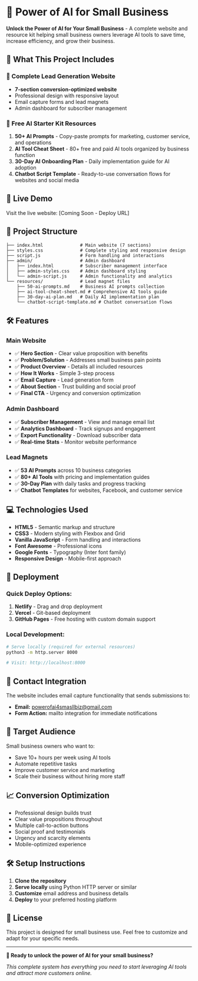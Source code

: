 # 🤖 Power of AI for Small Business

**Unlock the Power of AI for Your Small Business** - A complete website and resource kit helping small business owners leverage AI tools to save time, increase efficiency, and grow their business.

## 🎯 What This Project Includes

### 📧 Complete Lead Generation Website
- **7-section conversion-optimized website**
- Professional design with responsive layout
- Email capture forms and lead magnets
- Admin dashboard for subscriber management

### 🎁 Free AI Starter Kit Resources
1. **50+ AI Prompts** - Copy-paste prompts for marketing, customer service, and operations
2. **AI Tool Cheat Sheet** - 80+ free and paid AI tools organized by business function
3. **30-Day AI Onboarding Plan** - Daily implementation guide for AI adoption
4. **Chatbot Script Template** - Ready-to-use conversation flows for websites and social media

## 🚀 Live Demo

Visit the live website: [Coming Soon - Deploy URL]

## 📁 Project Structure

```
├── index.html              # Main website (7 sections)
├── styles.css              # Complete styling and responsive design
├── script.js               # Form handling and interactions
├── admin/                  # Admin dashboard
│   ├── index.html          # Subscriber management interface
│   ├── admin-styles.css    # Admin dashboard styling
│   └── admin-script.js     # Admin functionality and analytics
└── resources/              # Lead magnet files
    ├── 50-ai-prompts.md    # Business AI prompts collection
    ├── ai-tool-cheat-sheet.md # Comprehensive AI tools guide
    ├── 30-day-ai-plan.md   # Daily AI implementation plan
    └── chatbot-script-template.md # Chatbot conversation flows
```

## 🛠️ Features

### Main Website
- ✅ **Hero Section** - Clear value proposition with benefits
- ✅ **Problem/Solution** - Addresses small business pain points  
- ✅ **Product Overview** - Details all included resources
- ✅ **How It Works** - Simple 3-step process
- ✅ **Email Capture** - Lead generation form
- ✅ **About Section** - Trust building and social proof
- ✅ **Final CTA** - Urgency and conversion optimization

### Admin Dashboard
- ✅ **Subscriber Management** - View and manage email list
- ✅ **Analytics Dashboard** - Track signups and engagement
- ✅ **Export Functionality** - Download subscriber data
- ✅ **Real-time Stats** - Monitor website performance

### Lead Magnets
- ✅ **53 AI Prompts** across 10 business categories
- ✅ **80+ AI Tools** with pricing and implementation guides
- ✅ **30-Day Plan** with daily tasks and progress tracking
- ✅ **Chatbot Templates** for websites, Facebook, and customer service

## 💻 Technologies Used

- **HTML5** - Semantic markup and structure
- **CSS3** - Modern styling with Flexbox and Grid
- **Vanilla JavaScript** - Form handling and interactions
- **Font Awesome** - Professional icons
- **Google Fonts** - Typography (Inter font family)
- **Responsive Design** - Mobile-first approach

## 🚀 Deployment

### Quick Deploy Options:
1. **Netlify** - Drag and drop deployment
2. **Vercel** - Git-based deployment
3. **GitHub Pages** - Free hosting with custom domain support

### Local Development:
```bash
# Serve locally (required for external resources)
python3 -m http.server 8000

# Visit: http://localhost:8000
```

## 📧 Contact Integration

The website includes email capture functionality that sends submissions to:
- **Email:** powerofai4smasllbiz@gmail.com
- **Form Action:** mailto integration for immediate notifications

## 🎯 Target Audience

Small business owners who want to:
- Save 10+ hours per week using AI tools
- Automate repetitive tasks
- Improve customer service and marketing
- Scale their business without hiring more staff

## 📈 Conversion Optimization

- Professional design builds trust
- Clear value propositions throughout
- Multiple call-to-action buttons
- Social proof and testimonials
- Urgency and scarcity elements
- Mobile-optimized experience

## 🛠️ Setup Instructions

1. **Clone the repository**
2. **Serve locally** using Python HTTP server or similar
3. **Customize** email address and business details
4. **Deploy** to your preferred hosting platform

## 📝 License

This project is designed for small business use. Feel free to customize and adapt for your specific needs.

---

**🚀 Ready to unlock the power of AI for your small business?**

*This complete system has everything you need to start leveraging AI tools and attract more customers online.*
